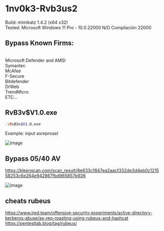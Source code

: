 # 1nv0k3-Rvb3us2

Build: mimikatz 1.4.2 (x64 x32) <br>
Tested: Microsoft Windows 11 Pro - 10.0.22000 N/D Compilación 22000

## Bypass Known Firms:
<br>
Microsoft Defender and AMSI<br>
Symantec <br>
McAfee<br>
F-Secure <br>
Bitdefender <br>
DrWeb <br>
TrendMicro<br>
ETC...<br>

## RvB3v$V1.0.exe

```sh
.\RvB3v$V1.0.exe
```
Example: input asreproast

![image](https://user-images.githubusercontent.com/66162160/174682983-a0bcac34-5eb5-4710-a8b2-8bbb79d2428c.png)


## Bypass 05/40 AV 

https://kleenscan.com/scan_result/8e633c1847ea2aacf332de3d4eb0c121558253c6e264e942867fbd965857b926

![image](https://user-images.githubusercontent.com/66162160/174683244-bca6f0f6-f039-4727-b83b-9eb3ca5686b0.png)

## cheats rubeus

https://www.ired.team/offensive-security-experiments/active-directory-kerberos-abuse/as-rep-roasting-using-rubeus-and-hashcat
https://pentestlab.blog/tag/rubeus/
